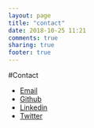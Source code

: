 ```yaml
---
layout: page
title: "contact"
date: 2018-10-25 11:21
comments: true
sharing: true
footer: true
---
```


#Contact

* [Email](mailto:ryan@murph.ai)
* [Github](https://github.com/oatmealraisin)
* [Linkedin](https://linkedin.com/in/oatmealraisin)
* [Twitter](https://twitter.com/oatmeal_ai)
